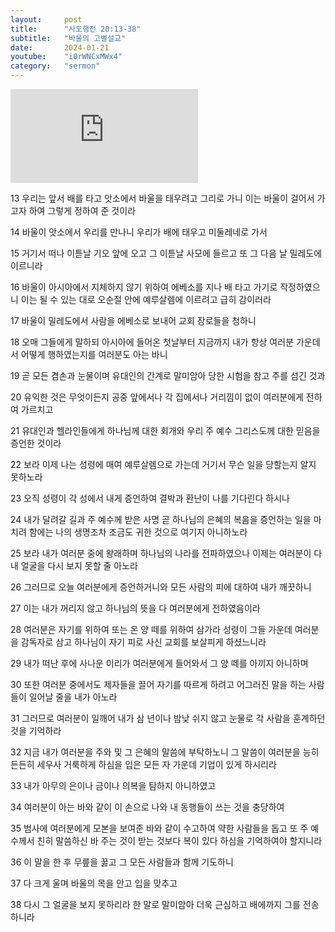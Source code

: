 ```yaml
---
layout:     post
title:      "사도행전 20:13-38"
subtitle:	"바울의 고별설교"
date:       2024-01-21
youtube:    "i0rWNCxMWx4"
category:   "sermon"
---
```


<div class="youtube margin-large">
    <iframe src="https://www.youtube.com/embed/i0rWNCxMWx4" title="YouTube video player" frameborder="0" allow="accelerometer; autoplay; clipboard-write; encrypted-media; gyroscope; picture-in-picture; web-share" allowfullscreen></iframe>
</div>

13 우리는 앞서 배를 타고 앗소에서 바울을 태우려고 그리로 가니 이는 바울이 걸어서 가고자 하여 그렇게 정하여 준 것이라

14 바울이 앗소에서 우리를 만나니 우리가 배에 태우고 미둘레네로 가서

15 거기서 떠나 이튿날 기오 앞에 오고 그 이튿날 사모에 들르고 또 그 다음 날 밀레도에 이르니라

16 바울이 아시아에서 지체하지 않기 위하여 에베소를 지나 배 타고 가기로 작정하였으니 이는 될 수 있는 대로 오순절 안에 예루살렘에 이르려고 급히 감이러라

17 바울이 밀레도에서 사람을 에베소로 보내어 교회 장로들을 청하니

18 오매 그들에게 말하되 아시아에 들어온 첫날부터 지금까지 내가 항상 여러분 가운데서 어떻게 행하였는지를 여러분도 아는 바니

19 곧 모든 겸손과 눈물이며 유대인의 간계로 말미암아 당한 시험을 참고 주를 섬긴 것과

20 유익한 것은 무엇이든지 공중 앞에서나 각 집에서나 거리낌이 없이 여러분에게 전하여 가르치고

21 유대인과 헬라인들에게 하나님께 대한 회개와 우리 주 예수 그리스도께 대한 믿음을 증언한 것이라

22 보라 이제 나는 성령에 매여 예루살렘으로 가는데 거기서 무슨 일을 당할는지 알지 못하노라

23 오직 성령이 각 성에서 내게 증언하여 결박과 환난이 나를 기다린다 하시나

24 내가 달려갈 길과 주 예수께 받은 사명 곧 하나님의 은혜의 복음을 증언하는 일을 마치려 함에는 나의 생명조차 조금도 귀한 것으로 여기지 아니하노라

25 보라 내가 여러분 중에 왕래하며 하나님의 나라를 전파하였으나 이제는 여러분이 다 내 얼굴을 다시 보지 못할 줄 아노라

26 그러므로 오늘 여러분에게 증언하거니와 모든 사람의 피에 대하여 내가 깨끗하니

27 이는 내가 꺼리지 않고 하나님의 뜻을 다 여러분에게 전하였음이라

28 여러분은 자기를 위하여 또는 온 양 떼를 위하여 삼가라 성령이 그들 가운데 여러분을 감독자로 삼고 하나님이 자기 피로 사신 교회를 보살피게 하셨느니라

29 내가 떠난 후에 사나운 이리가 여러분에게 들어와서 그 양 떼를 아끼지 아니하며

30 또한 여러분 중에서도 제자들을 끌어 자기를 따르게 하려고 어그러진 말을 하는 사람들이 일어날 줄을 내가 아노라

31 그러므로 여러분이 일깨어 내가 삼 년이나 밤낮 쉬지 않고 눈물로 각 사람을 훈계하던 것을 기억하라

32 지금 내가 여러분을 주와 및 그 은혜의 말씀에 부탁하노니 그 말씀이 여러분을 능히 든든히 세우사 거룩하게 하심을 입은 모든 자 가운데 기업이 있게 하시리라

33 내가 아무의 은이나 금이나 의복을 탐하지 아니하였고

34 여러분이 아는 바와 같이 이 손으로 나와 내 동행들이 쓰는 것을 충당하여

35 범사에 여러분에게 모본을 보여준 바와 같이 수고하여 약한 사람들을 돕고 또 주 예수께서 친히 말씀하신 바 주는 것이 받는 것보다 복이 있다 하심을 기억하여야 할지니라

36 이 말을 한 후 무릎을 꿇고 그 모든 사람들과 함께 기도하니

37 다 크게 울며 바울의 목을 안고 입을 맞추고

38 다시 그 얼굴을 보지 못하리라 한 말로 말미암아 더욱 근심하고 배에까지 그를 전송하니라
